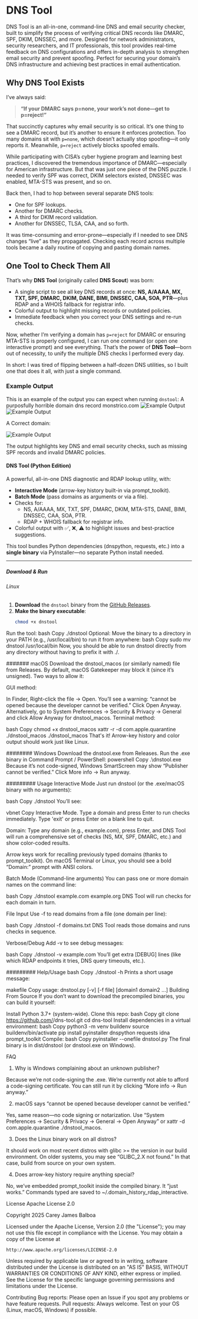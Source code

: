 # DNS Tool

DNS Tool is an all-in-one, command-line DNS and email security checker, built to simplify the process of verifying critical DNS records like DMARC, SPF, DKIM, DNSSEC, and more. Designed for network administrators, security researchers, and IT professionals, this tool provides real-time feedback on DNS configurations and offers in-depth analysis to strengthen email security and prevent spoofing. Perfect for securing your domain’s DNS infrastructure and achieving best practices in email authentication.

## Why DNS Tool Exists

I’ve always said:

> **“If your DMARC says p=none, your work’s not done—get to p=reject!”**

That succinctly captures why email security is so critical. It’s one thing to see a DMARC record, but it’s another to ensure it enforces protection. Too many domains sit with `p=none`, which doesn’t actually stop spoofing—it only reports it. Meanwhile, `p=reject` actively blocks spoofed emails.

While participating with CISA’s cyber hygiene program and learning best practices, I discovered the tremendous importance of DMARC—especially for American infrastructure. But that was just one piece of the DNS puzzle. I needed to verify SPF was correct, DKIM selectors existed, DNSSEC was enabled, MTA-STS was present, and so on.

Back then, I had to hop between several separate DNS tools:

- One for SPF lookups.
- Another for DMARC checks.
- A third for DKIM record validation.
- Another for DNSSEC, TLSA, CAA, and so forth.

It was time-consuming and error-prone—especially if I needed to see DNS changes “live” as they propagated. Checking each record across multiple tools became a daily routine of copying and pasting domain names.

## One Tool to Check Them All

That’s why **DNS Tool** (originally called **DNS Scout**) was born:

- A single script to see all key DNS records at once: **NS, A/AAAA, MX, TXT, SPF, DMARC, DKIM, DANE, BIMI, DNSSEC, CAA, SOA, PTR**—plus RDAP and a WHOIS fallback for registrar info.
- Colorful output to highlight missing records or outdated policies.
- Immediate feedback when you correct your DNS settings and re-run checks.

Now, whether I’m verifying a domain has `p=reject` for DMARC or ensuring MTA-STS is properly configured, I can run one command (or open one interactive prompt) and see everything. That’s the power of **DNS Tool**—born out of necessity, to unify the multiple DNS checks I performed every day.

In short: I was tired of flipping between a half-dozen DNS utilities, so I built one that does it all, with just a single command.
### Example Output

This is an example of the output you can expect when running `dnstool`:
A purposfully horrible domain dns record monstrico.com
![Example Output](Screenshot-Output.png)
![Example Output](Screenshot-Output2.png)

A Correct domain:

![Example Output](Screenshot-Output2.png)

The output highlights key DNS and email security checks, such as missing SPF records and invalid DMARC policies.

#### DNS Tool (Python Edition)

A powerful, all-in-one DNS diagnostic and RDAP lookup utility, with:

- **Interactive Mode** (arrow-key history built-in via prompt_toolkit).
- **Batch Mode** (pass domains as arguments or via a file).
- Checks for:
  - NS, A/AAAA, MX, TXT, SPF, DMARC, DKIM, MTA-STS, DANE, BIMI, DNSSEC, CAA, SOA, PTR.
  - RDAP + WHOIS fallback for registrar info.
- Colorful output with ✅, ❌, ⚠️ to highlight issues and best-practice suggestions.

This tool bundles Python dependencies (dnspython, requests, etc.) into a **single binary** via PyInstaller—no separate Python install needed.

---

##### Download & Run

###### Linux

1. **Download** the `dnstool` binary from the [GitHub Releases](../../releases).
2. **Make the binary executable**:
   ```bash
   chmod +x dnstool
Run the tool:
bash
Copy
./dnstool
Optional: Move the binary to a directory in your PATH (e.g., /usr/local/bin) to run it from anywhere:
bash
Copy
sudo mv dnstool /usr/local/bin
Now, you should be able to run dnstool directly from any directory without having to prefix it with ./.

####### macOS
Download the dnstool_macos (or similarly named) file from Releases.
By default, macOS Gatekeeper may block it (since it’s unsigned). Two ways to allow it:

GUI method:

In Finder, Right-click the file → Open.
You’ll see a warning: “cannot be opened because the developer cannot be verified.”
Click Open Anyway.
Alternatively, go to System Preferences → Security & Privacy → General and click Allow Anyway for dnstool_macos.
Terminal method:

bash
Copy
chmod +x dnstool_macos
xattr -r -d com.apple.quarantine ./dnstool_macos
./dnstool_macos
That's it! Arrow-key history and color output should work just like Linux.

######## Windows
Download the dnstool.exe from Releases.
Run the .exe binary in Command Prompt / PowerShell:
powershell
Copy
.\dnstool.exe
Because it’s not code-signed, Windows SmartScreen may show “Publisher cannot be verified.” Click More info → Run anyway.

######### Usage
Interactive Mode
Just run dnstool (or the .exe/macOS binary with no arguments):

bash
Copy
./dnstool
You’ll see:

vbnet
Copy
Interactive Mode. Type a domain and press Enter to run checks immediately.
Type 'exit' or press Enter on a blank line to quit.

Domain:
Type any domain (e.g., example.com), press Enter, and DNS Tool will run a comprehensive set of checks (NS, MX, SPF, DMARC, etc.) and show color-coded results.

Arrow keys work for recalling previously typed domains (thanks to prompt_toolkit). On macOS Terminal or Linux, you should see a bold “Domain:” prompt with ANSI colors.

Batch Mode (Command-line arguments)
You can pass one or more domain names on the command line:

bash
Copy
./dnstool example.com example.org
DNS Tool will run checks for each domain in turn.

File Input
Use -f <file> to read domains from a file (one domain per line):

bash
Copy
./dnstool -f domains.txt
DNS Tool reads those domains and runs checks in sequence.

Verbose/Debug
Add -v to see debug messages:

bash
Copy
./dnstool -v example.com
You’ll get extra [DEBUG] lines (like which RDAP endpoints it tries, DNS query timeouts, etc.).

######### Help/Usage
bash
Copy
./dnstool -h
Prints a short usage message:

makefile
Copy
usage: dnstool.py [-v] [-f file] [domain1 domain2 ...]
Building From Source
If you don’t want to download the precompiled binaries, you can build it yourself:

Install Python 3.7+ (system-wide).
Clone this repo:
bash
Copy
git clone https://github.com/<your-username>/dns-tool.git
cd dns-tool
Install dependencies in a virtual environment:
bash
Copy
python3 -m venv buildenv
source buildenv/bin/activate
pip install pyinstaller dnspython requests idna prompt_toolkit
Compile:
bash
Copy
pyinstaller --onefile dnstool.py
The final binary is in dist/dnstool (or dnstool.exe on Windows).

FAQ
1. Why is Windows complaining about an unknown publisher?

Because we’re not code-signing the .exe. We’re currently not able to afford a code-signing certificate. You can still run it by clicking “More info → Run anyway.”

2. macOS says “cannot be opened because developer cannot be verified.”

Yes, same reason—no code signing or notarization. Use “System Preferences → Security & Privacy → General → Open Anyway” or xattr -d com.apple.quarantine ./dnstool_macos.

3. Does the Linux binary work on all distros?

It should work on most recent distros with glibc >= the version in our build environment. On older systems, you may see “GLIBC_2.X not found.” In that case, build from source on your own system.

4. Does arrow-key history require anything special?

No, we’ve embedded prompt_toolkit inside the compiled binary. It “just works.” Commands typed are saved to ~/.domain_history_rdap_interactive.

License
Apache License 2.0

Copyright 2025 Carey James Balboa

Licensed under the Apache License, Version 2.0 (the "License");
you may not use this file except in compliance with the License.
You may obtain a copy of the License at

    http://www.apache.org/licenses/LICENSE-2.0

Unless required by applicable law or agreed to in writing, software
distributed under the License is distributed on an "AS IS" BASIS,
WITHOUT WARRANTIES OR CONDITIONS OF ANY KIND, either express or implied.
See the License for the specific language governing permissions and
limitations under the License.


Contributing
Bug reports: Please open an Issue if you spot any problems or have feature requests.
Pull requests: Always welcome. Test on your OS (Linux, macOS, Windows) if possible.
